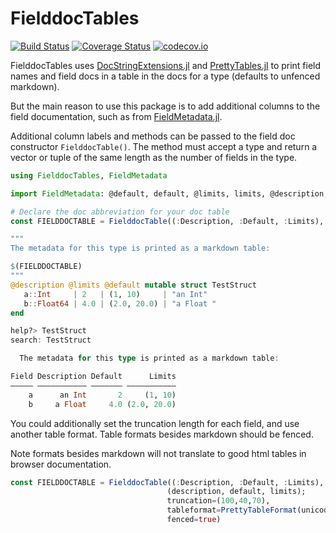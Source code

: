 # FielddocTables

[![Build Status](https://travis-ci.org/rafaqz/FielddocTables.jl.svg?branch=master)](https://travis-ci.org/rafaqz/FielddocTables.jl)
[![Coverage Status](https://coveralls.io/repos/rafaqz/FielddocTables.jl/badge.svg?branch=master&service=github)](https://coveralls.io/github/rafaqz/FielddocTables.jl?branch=master)
[![codecov.io](http://codecov.io/github/rafaqz/FielddocTables.jl/coverage.svg?branch=master)](http://codecov.io/github/rafaqz/FielddocTables.jl?branch=master)

FielddocTables uses [DocStringExtensions.jl](https://github.com/JuliaDocs/DocStringExtensions.jl) 
and [PrettyTables.jl](https://github.com/ronisbr/PrettyTables.jl) to print field names and field 
docs in a table in the docs for a type (defaults to unfenced markdown).

But the main reason to use this package is to add additional columns to the
field documentation, such as from [FieldMetadata.jl](https://github.com/rafaqz/FieldMetadata.jl).

Additional column labels and methods can be passed to the field doc
constructor `FielddocTable()`. The method must accept a type and return a
vector or tuple of the same length as the number of fields in the type.

```julia
using FielddocTables, FieldMetadata

import FieldMetadata: @default, default, @limits, limits, @description, @redescription, description

# Declare the doc abbreviation for your doc table
const FIELDDOCTABLE = FielddocTable((:Description, :Default, :Limits), (description, default, limits))

"""
The metadata for this type is printed as a markdown table:

$(FIELDDOCTABLE)
"""
@description @limits @default mutable struct TestStruct
   a::Int     | 2   | (1, 10)     | "an Int"
   b::Float64 | 4.0 | (2.0, 20.0) | "a Float "
end

help?> TestStruct
search: TestStruct

  The metadata for this type is printed as a markdown table:

Field Description Default      Limits
––––– ––––––––––– ––––––– –––––––––––
    a      an Int       2     (1, 10)
    b     a Float     4.0 (2.0, 20.0)
```

You could additionally set the truncation length for each field, and use another
table format. Table formats besides markdown should be fenced. 

Note formats besides markdown will not translate to good html tables in browser documentation.

```julia
const FIELDDOCTABLE = FielddocTable((:Description, :Default, :Limits), 
                                   (description, default, limits);
                                   truncation=(100,40,70),
                                   tableformat=PrettyTableFormat(unicode_rounded),
                                   fenced=true)


```
